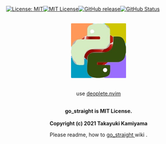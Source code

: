 [![License: MIT](https://img.shields.io/badge/License-MIT-yellow.svg)](https://opensource.org/licenses/MIT)[![MIT
License](http://img.shields.io/badge/license-MIT-blue.svg?style=flat)](
LICENSE)[![GitHub release](https://img.shields.io/github/release/takkii/go_straight.svg?style=flat)](GitHub)[![GitHub Status](https://img.shields.io/github/last-commit/takkii/go_straight.svg?style=flat)](GitHub)

<br />

<div align="center"><img src="https://github.com/takkii/go_straight/blob/main/img/python_ruby.jpg" alt="PythonとRuby" title="logo"></div>

<br />
<div align="center">
  <p> use <a href="https://github.com/Shougo/deoplete.nvim">deoplete.nvim</a></p>
</div>
<br />
<div align="center">
  <b> go_straight is MIT License. </b>
</div>
<br />
<div align="center">
  <b> Copyright (c) 2021 Takayuki Kamiyama </b>
  <p> Please readme, how to <a href="https://github.com/takkii/go_straight/wiki/%E3%81%BE%E3%81%A3%E3%81%99%E3%81%90%E3%81%AE%E4%BB%95%E6%A7%98">go_straight </a>wiki . </p>
</div>
